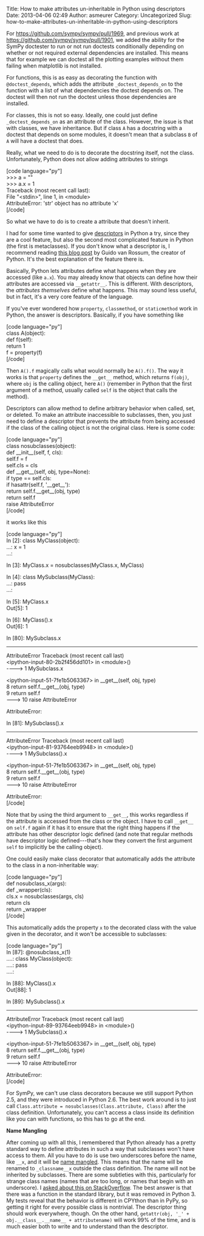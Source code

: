 Title: How to make attributes un-inheritable in Python using descriptors
Date: 2013-04-06 02:49
Author: asmeurer
Category: Uncategorized
Slug: how-to-make-attributes-un-inheritable-in-python-using-descriptors

For https://github.com/sympy/sympy/pull/1969, and previous work at
https://github.com/sympy/sympy/pull/1901, we added the ability for the
SymPy doctester to run or not run doctests conditionally depending on
whether or not required external dependencies are installed. This means
that for example we can doctest all the plotting examples without them
failing when matplotlib is not installed.

For functions, this is as easy as decorating the function with
`@doctest_depends`, which adds the attribute `_doctest_depends_on` to
the function with a list of what dependencies the doctest depends on.
The doctest will then not run the doctest unless those dependencies are
installed.

For classes, this is not so easy. Ideally, one could just define
`_doctest_depends_on` as an attribute of the class. However, the issue
is that with classes, we have inheritance. But if class `A` has a
docstring with a doctest that depends on some modules, it doesn't mean
that a subclass `B` of `A` will have a doctest that does.

Really, what we need to do is to decorate the docstring itself, not the
class. Unfortunately, Python does not allow adding attributes to strings

[code language="py"]  
\>\>\> a = ""  
\>\>\> a.x = 1  
Traceback (most recent call last):  
File "\<stdin\>", line 1, in \<module\>  
AttributeError: 'str' object has no attribute 'x'  
[/code]

So what we have to do is to create a attribute that doesn't inherit.

I had for some time wanted to give [descriptors][] in Python a try,
since they are a cool feature, but also the second most complicated
feature in Python (the first is metaclasses). If you don't know what a
descriptor is, I recommend reading [this blog post][] by Guido van
Rossum, the creator of Python. It's the best explanation of the feature
there is.

Basically, Python lets attributes define what happens when they are
accessed (like `a.x`). You may already know that objects can define how
their attributes are accessed via `__getattr__`. This is different. With
descriptors, the *attributes themselves* define what happens. This may
sound less useful, but in fact, it's a very core feature of the
language.

If you've ever wondered how `property`, `classmethod`, or `staticmethod`
work in Python, the answer is descriptors. Basically, if you have
something like

[code language="py"]  
class A(object):  
def f(self):  
return 1  
f = property(f)  
[/code]

Then `A().f` magically calls what would normally be `A().f()`. The way
it works is that `property` defines the `__get__` method, which returns
`f(obj)`, where `obj` is the calling object, here `A()` (remember in
Python that the first argument of a method, usually called `self` is the
object that calls the method).

Descriptors can allow method to define arbitrary behavior when called,
set, or deleted. To make an attribute inaccessible to subclasses, then,
you just need to define a descriptor that prevents the attribute from
being accessed if the class of the calling object is not the original
class. Here is some code:

[code language="py"]  
class nosubclasses(object):  
def \_\_init\_\_(self, f, cls):  
self.f = f  
self.cls = cls  
def \_\_get\_\_(self, obj, type=None):  
if type == self.cls:  
if hasattr(self.f, '\_\_get\_\_'):  
return self.f.\_\_get\_\_(obj, type)  
return self.f  
raise AttributeError  
[/code]

it works like this

[code language="py"]  
In [2]: class MyClass(object):  
...: x = 1  
...:

In [3]: MyClass.x = nosubclasses(MyClass.x, MyClass)

In [4]: class MySubclass(MyClass):  
...: pass  
...:

In [5]: MyClass.x  
Out[5]: 1

In [6]: MyClass().x  
Out[6]: 1

In [80]: MySubclass.x  

---------------------------------------------------------------------------  
AttributeError Traceback (most recent call last)  
\<ipython-input-80-2b2f456dd101\> in \<module\>()  
----\> 1 MySubclass.x

\<ipython-input-51-7fe1b5063367\> in \_\_get\_\_(self, obj, type)  
8 return self.f.\_\_get\_\_(obj, type)  
9 return self.f  
---\> 10 raise AttributeError

AttributeError:

In [81]: MySubclass().x  

---------------------------------------------------------------------------  
AttributeError Traceback (most recent call last)  
\<ipython-input-81-93764eeb9948\> in \<module\>()  
----\> 1 MySubclass().x

\<ipython-input-51-7fe1b5063367\> in \_\_get\_\_(self, obj, type)  
8 return self.f.\_\_get\_\_(obj, type)  
9 return self.f  
---\> 10 raise AttributeError

AttributeError:  
[/code]

Note that by using the third argument to `__get__`, this works
regardless if the attribute is accessed from the class or the object. I
have to call `__get__` on `self.f` again if it has it to ensure that the
right thing happens if the attribute has other descriptor logic defined
(and note that regular methods have descriptor logic defined---that's
how they convert the first argument `self` to implicitly be the calling
object).

One could easily make class decorator that automatically adds the
attribute to the class in a non-inheritable way:

[code language="py"]  
def nosubclass\_x(args):  
def \_wrapper(cls):  
cls.x = nosubclasses(args, cls)  
return cls  
return \_wrapper  
[/code]

This automatically adds the property `x` to the decorated class with the
value given in the decorator, and it won't be accessible to subclasses:

[code language="py"]  
In [87]: @nosubclass\_x(1)  
....: class MyClass(object):  
....: pass  
....:

In [88]: MyClass().x  
Out[88]: 1

In [89]: MySubclass().x  

---------------------------------------------------------------------------  
AttributeError Traceback (most recent call last)  
\<ipython-input-89-93764eeb9948\> in \<module\>()  
----\> 1 MySubclass().x

\<ipython-input-51-7fe1b5063367\> in \_\_get\_\_(self, obj, type)  
8 return self.f.\_\_get\_\_(obj, type)  
9 return self.f  
---\> 10 raise AttributeError

AttributeError:  
[/code]

For SymPy, we can't use class decorators because we still support Python
2.5, and they were introduced in Python 2.6. The best work around is to
just call `Class.attribute = nosubclasses(Class.attribute, Class)` after
the class definition. Unfortunately, you can't access a class inside its
definition like you can with functions, so this has to go at the end.

**Name Mangling**

After coming up with all this, I remembered that Python already has a
pretty standard way to define attributes in such a way that subclasses
won't have access to them. All you have to do is use two underscores
before the name, like `__x`, and it will be [name mangled][]. This means
that the name will be renamed to `_classname__x` outside the class
definition. The name will not be inherited by subclasses. There are some
subtleties with this, particularly for strange class names (names that
are too long, or names that begin with an underscore). I [asked about
this on StackOverflow][]. The best answer is that there was a function
in the standard library, but it was removed in Python 3. My tests reveal
that the behavior is different in CPYthon than in PyPy, so getting it
right for every possible class is nontrivial. The descriptor thing
should work everywhere, though. On the other hand,
`getattr(obj, '_' + obj.__class__.__name__ + attributename)` will work
99% of the time, and is much easier both to write and to understand than
the descriptor.

  [descriptors]: http://docs.python.org/2/howto/descriptor.html
  [this blog post]: http://python-history.blogspot.com/2010/06/inside-story-on-new-style-classes.html?m=1
  [name mangled]: http://docs.python.org/2/reference/expressions.html#atom-identifiers
  [asked about this on StackOverflow]: http://stackoverflow.com/q/15845931/161801
